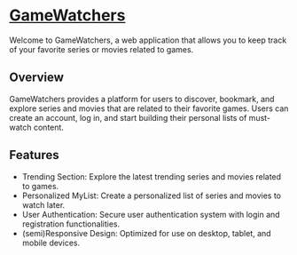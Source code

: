 # [GameWatchers](http://10.2.160.172/)

Welcome to GameWatchers, a web application that allows you to keep track of your favorite series or movies related to games.


## Overview

GameWatchers provides a platform for users to discover, bookmark, and explore series and movies that are related to their favorite games. Users can create an account, log in, and start building their personal lists of must-watch content.

## Features
- Trending Section: Explore the latest trending series and movies related to games.
- Personalized MyList: Create a personalized list of series and movies to watch later.
- User Authentication: Secure user authentication system with login and registration functionalities.
- (semi)Responsive Design: Optimized for use on desktop, tablet, and mobile devices.
